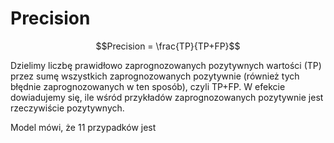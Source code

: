 # Precision

$$Precision = \frac{TP}{TP+FP}$$

Dzielimy liczbę prawidłowo zaprognozowanych pozytywnych wartości (TP) przez sumę wszystkich zaprognozowanych pozytywnie (również tych błędnie zaprognozowanych w ten sposób), czyli TP+FP. W efekcie dowiadujemy się, ile wśród przykładów zaprognozowanych pozytywnie jest rzeczywiście pozytywnych.

Model mówi, że 11 przypadków jest